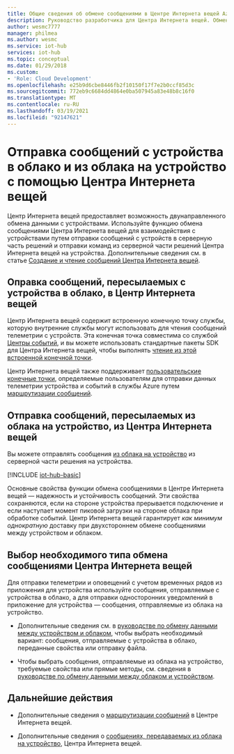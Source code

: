 ```yaml
---
title: Общие сведения об обмене сообщениями в Центре Интернета вещей Azure | Документация Майкрософт
description: Руководство разработчика для Центра Интернета вещей. Обмен сообщениями между устройством и облаком. Содержит сведения о форматах сообщений и поддерживаемых протоколах связи.
author: wesmc7777
manager: philmea
ms.author: wesmc
ms.service: iot-hub
services: iot-hub
ms.topic: conceptual
ms.date: 01/29/2018
ms.custom:
- 'Role: Cloud Development'
ms.openlocfilehash: e25b9d6cbe8446fb2f10150f17f7e2b0ccf85d3c
ms.sourcegitcommit: 772eb9c6684dd4864e0ba507945a83e48b8c16f0
ms.translationtype: MT
ms.contentlocale: ru-RU
ms.lasthandoff: 03/19/2021
ms.locfileid: "92147621"
---
```

# <a name="send-device-to-cloud-and-cloud-to-device-messages-with-iot-hub"></a>Отправка сообщений с устройства в облако и из облака на устройство с помощью Центра Интернета вещей

Центр Интернета вещей предоставляет возможность двунаправленного обмена данными с устройствами. Используйте функцию обмена сообщениями Центра Интернета вещей для взаимодействия с устройствами путем отправки сообщений с устройств в серверную часть решений и отправки команд из серверной части решений Центра Интернета вещей на устройства. Дополнительные сведения см. в статье [Создание и чтение сообщений Центра Интернета вещей](iot-hub-devguide-messages-construct.md).

## <a name="sending-device-to-cloud-messages-to-iot-hub"></a>Оправка сообщений, пересылаемых с устройства в облако, в Центр Интернета вещей

Центр Интернета вещей содержит встроенную конечную точку службы, которую внутренние службы могут использовать для чтения сообщений телеметрии с устройств. Эта конечная точка совместима со службой [Центры событий](../event-hubs/index.yml), и вы можете использовать стандартные пакеты SDK для Центра Интернета вещей, чтобы выполнять [чтение из этой встроенной конечной точки](iot-hub-devguide-messages-read-builtin.md).

Центр Интернета вещей также поддерживает [пользовательские конечные точки](iot-hub-devguide-endpoints.md#custom-endpoints), определяемые пользователям для отправки данных телеметрии устройства и событий в службы Azure путем [маршрутизации сообщений](iot-hub-devguide-messages-d2c.md).

## <a name="sending-cloud-to-device-messages-from-iot-hub"></a>Отправка сообщений, пересылаемых из облака на устройство, из Центра Интернета вещей

Вы можете отправлять сообщения [из облака на устройство](iot-hub-devguide-messages-c2d.md) из серверной части решения на устройства.

[!INCLUDE [iot-hub-basic](../../includes/iot-hub-basic-partial.md)]

Основные свойства функции обмена сообщениями в Центре Интернета вещей — надежность и устойчивость сообщений. Эти свойства сохраняются, если на стороне устройства прерывается подключение и если наступает момент пиковой загрузки на стороне облака при обработке событий. Центр Интернета вещей гарантирует *как минимум однократную* доставку при двухстороннем обмене сообщениями между устройством и облаком.

## <a name="choosing-the-right-type-of-iot-hub-messaging"></a>Выбор необходимого типа обмена сообщениями Центра Интернета вещей

Для отправки телеметрии и оповещений с учетом временных рядов из приложения для устройства используйте сообщения, отправляемые с устройства в облако, а для отправки односторонних уведомлений в приложение для устройства — сообщения, отправляемые из облака на устройство.

* Дополнительные сведения см. в [руководстве по обмену данными между устройством и облаком](./iot-hub-devguide-d2c-guidance.md), чтобы выбрать необходимый вариант: сообщения, отправляемые с устройства в облако, переданные свойства или отправку файла.

* Чтобы выбрать сообщения, отправляемые из облака на устройство, требуемые свойства или прямые методы, см. сведения в [руководстве по обмену данными между облаком и устройством](./iot-hub-devguide-c2d-guidance.md).

## <a name="next-steps"></a>Дальнейшие действия

* Дополнительные сведения о [маршрутизации сообщений](iot-hub-devguide-messages-d2c.md) в Центре Интернета вещей.

* Дополнительные сведения о [сообщениях, передаваемых из облака на устройство](iot-hub-devguide-messages-c2d.md), Центра Интернета вещей.